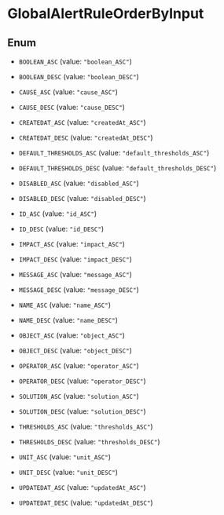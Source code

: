 

# GlobalAlertRuleOrderByInput

## Enum


* `BOOLEAN_ASC` (value: `"boolean_ASC"`)

* `BOOLEAN_DESC` (value: `"boolean_DESC"`)

* `CAUSE_ASC` (value: `"cause_ASC"`)

* `CAUSE_DESC` (value: `"cause_DESC"`)

* `CREATEDAT_ASC` (value: `"createdAt_ASC"`)

* `CREATEDAT_DESC` (value: `"createdAt_DESC"`)

* `DEFAULT_THRESHOLDS_ASC` (value: `"default_thresholds_ASC"`)

* `DEFAULT_THRESHOLDS_DESC` (value: `"default_thresholds_DESC"`)

* `DISABLED_ASC` (value: `"disabled_ASC"`)

* `DISABLED_DESC` (value: `"disabled_DESC"`)

* `ID_ASC` (value: `"id_ASC"`)

* `ID_DESC` (value: `"id_DESC"`)

* `IMPACT_ASC` (value: `"impact_ASC"`)

* `IMPACT_DESC` (value: `"impact_DESC"`)

* `MESSAGE_ASC` (value: `"message_ASC"`)

* `MESSAGE_DESC` (value: `"message_DESC"`)

* `NAME_ASC` (value: `"name_ASC"`)

* `NAME_DESC` (value: `"name_DESC"`)

* `OBJECT_ASC` (value: `"object_ASC"`)

* `OBJECT_DESC` (value: `"object_DESC"`)

* `OPERATOR_ASC` (value: `"operator_ASC"`)

* `OPERATOR_DESC` (value: `"operator_DESC"`)

* `SOLUTION_ASC` (value: `"solution_ASC"`)

* `SOLUTION_DESC` (value: `"solution_DESC"`)

* `THRESHOLDS_ASC` (value: `"thresholds_ASC"`)

* `THRESHOLDS_DESC` (value: `"thresholds_DESC"`)

* `UNIT_ASC` (value: `"unit_ASC"`)

* `UNIT_DESC` (value: `"unit_DESC"`)

* `UPDATEDAT_ASC` (value: `"updatedAt_ASC"`)

* `UPDATEDAT_DESC` (value: `"updatedAt_DESC"`)



